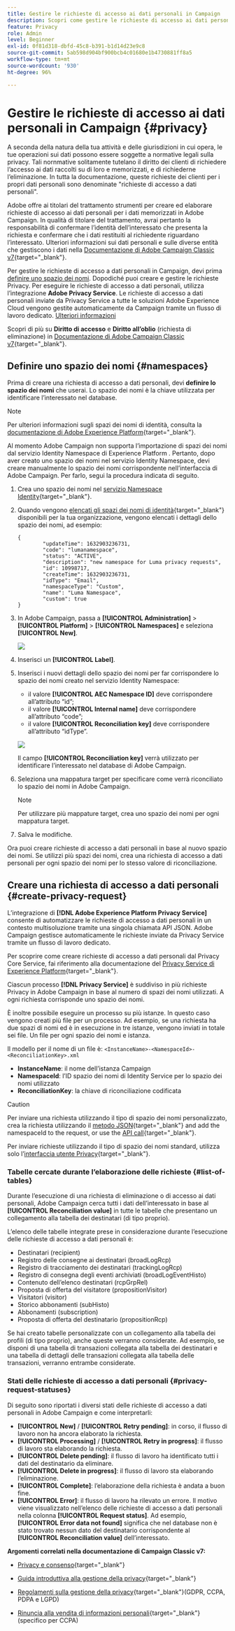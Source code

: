 ```yaml
---
title: Gestire le richieste di accesso ai dati personali in Campaign
description: Scopri come gestire le richieste di accesso ai dati personali in Campaign
feature: Privacy
role: Admin
level: Beginner
exl-id: 0f81d318-dbfd-45c8-b391-b1d14d23e9c8
source-git-commit: 5ab598d904bf900bcb4c01680e1b4730881ff8a5
workflow-type: tm+mt
source-wordcount: '930'
ht-degree: 96%

---
```


# Gestire le richieste di accesso ai dati personali in Campaign {#privacy}

A seconda della natura della tua attività e delle giurisdizioni in cui opera, le tue operazioni sui dati possono essere soggette a normative legali sulla privacy. Tali nornmative solitamente tutelano il diritto dei clienti di richiedere l’accesso ai dati raccolti su di loro e memorizzati, e di richiederne l’eliminazione. In tutta la documentazione, queste richieste dei clienti per i propri dati personali sono denominate &quot;richieste di accesso a dati personali&quot;.

Adobe offre ai titolari del trattamento strumenti per creare ed elaborare richieste di accesso ai dati personali per i dati memorizzati in Adobe Campaign. In qualità di titolare del trattamento, avrai pertanto la responsabilità di confermare l’identità dell’interessato che presenta la richiesta e confermare che i dati restituiti al richiedente riguardano l’interessato. Ulteriori informazioni sui dati personali e sulle diverse entità che gestiscono i dati nella [Documentazione di Adobe Campaign Classic v7](https://experienceleague.adobe.com/docs/campaign-classic/using/getting-started/privacy/privacy-and-recommendations.html?lang=it#personal-data){target="_blank"}.


Per gestire le richieste di accesso a dati personali in Campaign, devi prima [definire uno spazio dei nomi](#namespaces). Dopodiché puoi creare e gestire le richieste Privacy. Per eseguire le richieste di accesso a dati personali, utilizza l’integrazione **Adobe Privacy Service**. Le richieste di accesso a dati personali inviate da Privacy Service a tutte le soluzioni Adobe Experience Cloud vengono gestite automaticamente da Campaign tramite un flusso di lavoro dedicato. [Ulteriori informazioni](#create-privacy-request)

Scopri di più su **Diritto di accesso** e **Diritto all’oblio** (richiesta di eliminazione) in [Documentazione di Adobe Campaign Classic v7](https://experienceleague.adobe.com/docs/campaign-classic/using/getting-started/privacy/privacy-management.html?lang=it#right-access-forgotten){target="_blank"}.

<!--
>[!NOTE]
>
>This capability is available starting Campaign v8.3. To check your version, refer to [this section](compatibility-matrix.md#how-to-check-your-campaign-version-and-buildversion)-->

## Definire uno spazio dei nomi {#namespaces}

Prima di creare una richiesta di accesso a dati personali, devi **definire lo spazio dei nomi** che userai. Lo spazio dei nomi è la chiave utilizzata per identificare l’interessato nel database.

>[!NOTE]
>
>Per ulteriori informazioni sugli spazi dei nomi di identità, consulta la [documentazione di Adobe Experience Platform](https://experienceleague.adobe.com/docs/experience-platform/identity/namespaces.html?lang=it){target="_blank"}.

Al momento Adobe Campaign non supporta l’importazione di spazi dei nomi dal servizio Identity Namespace di Experience Platform . Pertanto, dopo aver creato uno spazio dei nomi nel servizio Identity Namespace, devi creare manualmente lo spazio dei nomi corrispondente nell’interfaccia di Adobe Campaign. Per farlo, segui la procedura indicata di seguito.

<!--v7?
Three namespaces are available out-of-the-box: email, phone and mobile phone. If you need a different namespace (a recipient custom field, for example), you can create a new one from **[!UICONTROL Administration]** > **[!UICONTROL Platform]** > **[!UICONTROL Namespaces]**.

>[!NOTE]
>
>For optimal performance, it is recommended to use out-of-the-box namespaces.
-->

1. Crea uno spazio dei nomi nel [servizio Namespace Identity](https://developer.adobe.com/experience-platform-apis/references/identity-service/#tag/Identity-Namespace){target="_blank"}.

1. Quando vengono [elencati gli spazi dei nomi di identità](https://developer.adobe.com/experience-platform-apis/references/identity-service/#operation/getIdNamespaces){target="_blank"} disponibili per la tua organizzazione, vengono elencati i dettagli dello spazio dei nomi, ad esempio:

   ```
   {
           "updateTime": 1632903236731,
           "code": "lumanamespace",
           "status": "ACTIVE",
           "description": "new namespace for Luma privacy requests",
           "id": 10998717,
           "createTime": 1632903236731,
           "idType": "Email",
           "namespaceType": "Custom",
           "name": "Luma Namespace",
           "custom": true
   }
   ```

1. In Adobe Campaign, passa a **[!UICONTROL Administration]** > **[!UICONTROL Platform]** > **[!UICONTROL Namespaces]** e seleziona **[!UICONTROL New]**.

   ![](assets/privacy-namespaces-new.png)

1. Inserisci un **[!UICONTROL Label]**.

1. Inserisci i nuovi dettagli dello spazio dei nomi per far corrispondere lo spazio dei nomi creato nel servizio Identity Namespace:

   * il valore **[!UICONTROL AEC Namespace ID]** deve corrispondere all’attributo “id”;
   * il valore **[!UICONTROL Internal name]** deve corrispondere all’attributo “code”;
   * il valore **[!UICONTROL Reconciliation key]** deve corrispondere all’attributo “idType”.

   ![](assets/privacy-namespaces-details.png)

   Il campo **[!UICONTROL Reconciliation key]** verrà utilizzato per identificare l’interessato nel database di Adobe Campaign.

1. Seleziona una mappatura target <!--(**[!UICONTROL Recipients]**, **[!UICONTROL Real time event]** or **[!UICONTROL Subscriptions]**)--> per specificare come verrà riconciliato lo spazio dei nomi in Adobe Campaign.

   >[!NOTE]
   >
   >Per utilizzare più mappature target, crea uno spazio dei nomi per ogni mappatura target.

1. Salva le modifiche.

Ora puoi creare richieste di accesso a dati personali in base al nuovo spazio dei nomi. Se utilizzi più spazi dei nomi, crea una richiesta di accesso a dati personali per ogni spazio dei nomi per lo stesso valore di riconciliazione.

## Creare una richiesta di accesso a dati personali {#create-privacy-request}

L’integrazione di **[!DNL Adobe Experience Platform Privacy Service]** consente di automatizzare le richieste di accesso a dati personali in un contesto multisoluzione tramite una singola chiamata API JSON. Adobe Campaign gestisce automaticamente le richieste inviate da Privacy Service tramite un flusso di lavoro dedicato.

Per scoprire come creare richieste di accesso a dati personali dal Privacy Core Service, fai riferimento alla documentazione del [Privacy Service di Experience Platform](https://experienceleague.adobe.com/docs/experience-platform/privacy/home.html?lang=it){target="_blank"}.

Ciascun processo **[!DNL Privacy Service]** è suddiviso in più richieste Privacy in Adobe Campaign in base al numero di spazi dei nomi utilizzati. A ogni richiesta corrisponde uno spazio dei nomi.

È inoltre possibile eseguire un processo su più istanze. In questo caso vengono creati più file per un processo. Ad esempio, se una richiesta ha due spazi di nomi ed è in esecuzione in tre istanze, vengono inviati in totale sei file. Un file per ogni spazio dei nomi e istanza.

Il modello per il nome di un file è: `<InstanceName>-<NamespaceId>-<ReconciliationKey>.xml`

* **InstanceName**: il nome dell’istanza Campaign
* **NamespaceId**: l’ID spazio dei nomi di Identity Service per lo spazio dei nomi utilizzato
* **ReconciliationKey**: la chiave di riconciliazione codificata

>[!CAUTION]
>
>Per inviare una richiesta utilizzando il tipo di spazio dei nomi personalizzato, crea la richiesta utilizzando il [metodo JSON](https://experienceleague.adobe.com/docs/experience-platform/privacy/ui/user-guide.html?lang=it#json){target="_blank"} and add the namespaceId to the request, or use the [API call](https://experienceleague.adobe.com/docs/experience-platform/privacy/api/privacy-jobs.html?lang=it#access-delete){target="_blank"}.
>
>Per inviare richieste utilizzando il tipo di spazio dei nomi standard, utilizza solo l’[interfaccia utente Privacy](https://experienceleague.adobe.com/docs/experience-platform/privacy/ui/user-guide.html?lang=it#request-builder){target="_blank"}.

### Tabelle cercate durante l’elaborazione delle richieste {#list-of-tables}

Durante l’esecuzione di una richiesta di eliminazione o di accesso ai dati personali, Adobe Campaign cerca tutti i dati dell’interessato in base al **[!UICONTROL Reconciliation value]** in tutte le tabelle che presentano un collegamento alla tabella dei destinatari (di tipo proprio).

L’elenco delle tabelle integrate prese in considerazione durante l’esecuzione delle richieste di accesso a dati personali è:

* Destinatari (recipient)
* Registro delle consegne ai destinatari (broadLogRcp)
* Registro di tracciamento dei destinatari (trackingLogRcp)
* Registro di consegna degli eventi archiviati (broadLogEventHisto)
* Contenuto dell’elenco destinatari (rcpGrpRel)
* Proposta di offerta del visitatore (propositionVisitor)
* Visitatori (visitor)
* Storico abbonamenti (subHisto)
* Abbonamenti (subscription)
* Proposta di offerta del destinatario (propositionRcp)

Se hai creato tabelle personalizzate con un collegamento alla tabella dei profili (di tipo proprio), anche queste verranno considerate. Ad esempio, se disponi di una tabella di transazioni collegata alla tabella dei destinatari e una tabella di dettagli delle transazioni collegata alla tabella delle transazioni, verranno entrambe considerate.
<!--
>[!CAUTION]
>
>If you perform Privacy batch requests using profile deletion workflows, please take into consideration the following remarks:
>* Profile deletion via workflows do not process children tables.
>* You need to handle the deletion for all the children tables.
>* Adobe recommends that you create an ETL workflow that add the lines to delete in the Privacy Access table and let the **[!UICONTROL Delete privacy requests data]** workflow perform the deletion. We suggest to limit to 200 profiles per day to delete for performance reasons.-->

### Stati delle richieste di accesso a dati personali {#privacy-request-statuses}

Di seguito sono riportati i diversi stati delle richieste di accesso a dati personali in Adobe Campaign e come interpretarli:

* **[!UICONTROL New]** / **[!UICONTROL Retry pending]**: in corso, il flusso di lavoro non ha ancora elaborato la richiesta.
* **[!UICONTROL Processing]** / **[!UICONTROL Retry in progress]**: il flusso di lavoro sta elaborando la richiesta.
* **[!UICONTROL Delete pending]**: il flusso di lavoro ha identificato tutti i dati del destinatario da eliminare.
* **[!UICONTROL Delete in progress]**: il flusso di lavoro sta elaborando l’eliminazione.
* **[!UICONTROL Complete]**: l’elaborazione della richiesta è andata a buon fine.
* **[!UICONTROL Error]**: il flusso di lavoro ha rilevato un errore. Il motivo viene visualizzato nell’elenco delle richieste di accesso a dati personali nella colonna **[!UICONTROL Request status]**. Ad esempio, **[!UICONTROL Error data not found]** significa che nel database non è stato trovato nessun dato del destinatario corrispondente al **[!UICONTROL Reconciliation value]** dell’interessato.

**Argomenti correlati nella documentazione di Campaign Classic v7:**

* [Privacy e consenso](https://experienceleague.adobe.com/docs/campaign-classic/using/getting-started/privacy/privacy-and-recommendations.html?lang=it){target="_blank"}

* [Guida introduttiva alla gestione della privacy](https://experienceleague.adobe.com/docs/campaign-classic/using/getting-started/privacy/privacy-management.html?lang=it){target="_blank"}

* [Regolamenti sulla gestione della privacy](https://experienceleague.adobe.com/docs/campaign-classic/using/getting-started/privacy/privacy-management.html?lang=it#privacy-management-regulations){target="_blank"}(GDPR, CCPA, PDPA e LGPD)

* [Rinuncia alla vendita di informazioni personali](https://experienceleague.adobe.com/docs/campaign-classic/using/getting-started/privacy/privacy-requests/privacy-requests-ccpa.html?lang=it){target="_blank"} (specifico per CCPA)
